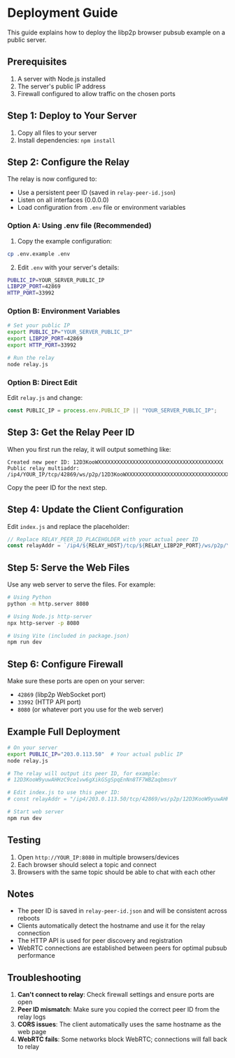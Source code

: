 # Deployment Guide

This guide explains how to deploy the libp2p browser pubsub example on a public server.

## Prerequisites

1. A server with Node.js installed
2. The server's public IP address
3. Firewall configured to allow traffic on the chosen ports

## Step 1: Deploy to Your Server

1. Copy all files to your server
2. Install dependencies: `npm install`

## Step 2: Configure the Relay

The relay is now configured to:
- Use a persistent peer ID (saved in `relay-peer-id.json`)
- Listen on all interfaces (0.0.0.0)
- Load configuration from `.env` file or environment variables

### Option A: Using .env file (Recommended)

1. Copy the example configuration:
```bash
cp .env.example .env
```

2. Edit `.env` with your server's details:
```bash
PUBLIC_IP=YOUR_SERVER_PUBLIC_IP
LIBP2P_PORT=42869
HTTP_PORT=33992
```

### Option B: Environment Variables

```bash
# Set your public IP
export PUBLIC_IP="YOUR_SERVER_PUBLIC_IP"
export LIBP2P_PORT=42869
export HTTP_PORT=33992

# Run the relay
node relay.js
```

### Option B: Direct Edit

Edit `relay.js` and change:
```javascript
const PUBLIC_IP = process.env.PUBLIC_IP || "YOUR_SERVER_PUBLIC_IP";
```

## Step 3: Get the Relay Peer ID

When you first run the relay, it will output something like:
```
Created new peer ID: 12D3KooWXXXXXXXXXXXXXXXXXXXXXXXXXXXXXXXXXXXXXXXX
Public relay multiaddr: /ip4/YOUR_IP/tcp/42869/ws/p2p/12D3KooWXXXXXXXXXXXXXXXXXXXXXXXXXXXXXXXXXXXXXXXX
```

Copy the peer ID for the next step.

## Step 4: Update the Client Configuration

Edit `index.js` and replace the placeholder:

```javascript
// Replace RELAY_PEER_ID_PLACEHOLDER with your actual peer ID
const relayAddr = `/ip4/${RELAY_HOST}/tcp/${RELAY_LIBP2P_PORT}/ws/p2p/YOUR_ACTUAL_PEER_ID`;
```

## Step 5: Serve the Web Files

Use any web server to serve the files. For example:

```bash
# Using Python
python -m http.server 8080

# Using Node.js http-server
npx http-server -p 8080

# Using Vite (included in package.json)
npm run dev
```

## Step 6: Configure Firewall

Make sure these ports are open on your server:
- `42869` (libp2p WebSocket port)
- `33992` (HTTP API port)
- `8080` (or whatever port you use for the web server)

## Example Full Deployment

```bash
# On your server
export PUBLIC_IP="203.0.113.50"  # Your actual public IP
node relay.js

# The relay will output its peer ID, for example:
# 12D3KooW9yuwAHHzC9ce1vw6gXikGSgSpqEnNn8TF7WBZaqbmsvY

# Edit index.js to use this peer ID:
# const relayAddr = "/ip4/203.0.113.50/tcp/42869/ws/p2p/12D3KooW9yuwAHHzC9ce1vw6gXikGSgSpqEnNn8TF7WBZaqbmsvY";

# Start web server
npm run dev
```

## Testing

1. Open `http://YOUR_IP:8080` in multiple browsers/devices
2. Each browser should select a topic and connect
3. Browsers with the same topic should be able to chat with each other

## Notes

- The peer ID is saved in `relay-peer-id.json` and will be consistent across reboots
- Clients automatically detect the hostname and use it for the relay connection
- The HTTP API is used for peer discovery and registration
- WebRTC connections are established between peers for optimal pubsub performance

## Troubleshooting

1. **Can't connect to relay**: Check firewall settings and ensure ports are open
2. **Peer ID mismatch**: Make sure you copied the correct peer ID from the relay logs
3. **CORS issues**: The client automatically uses the same hostname as the web page
4. **WebRTC fails**: Some networks block WebRTC; connections will fall back to relay